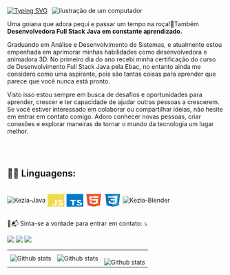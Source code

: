 [![Typing SVG](https://readme-typing-svg.herokuapp.com/?color=bc407b&size=35&center=true&vCenter=true&width=1000&lines=Hello+World,+meu+nome+é+Kezia+Victoria;+Uma+Desenvolvedora+Web+em+constante+aprendizado+!+👋😊:%29)](https://git.io/typing-svg) 
<img src="https://raw.githubusercontent.com/MicaelliMedeiros/micaellimedeiros/master/image/computer-illustration.png" alt="ilustração de um computador" min-width="400px" max-width="400px" width="400px" align="right">
<p align="left"> 
  Uma goiana que adora pequi e passar um tempo na roça!🤠Também <strong>Desenvolvedora Full Stack Java em constante aprendizado.</strong>

Graduando em Análise e Desenvolvimento de Sistemas, e atualmente estou empenhada em aprimorar minhas habilidades como desenvolvedora e animadora 3D. No primeiro dia do ano recebi minha certificação do curso de Desenvolvimento Full Stack Java pela Ebac, no entanto ainda me considero como uma aspirante, pois são tantas coisas para aprender que parece que você nunca está pronto.

Visto isso estou sempre em busca de desafios e oportunidades para aprender, crescer e ter capacidade de ajudar outras pessoas a crescerem. Se você estiver interessado em colaborar ou compartilhar ideias, não hesite em entrar em contato comigo. Adoro conhecer novas pessoas, criar conexões e explorar maneiras de tornar o mundo da tecnologia um lugar melhor.

<br>
<br>
<table>
  <tr>
    <td>
      <img
        align="left"
        src="https://github-readme-stats.vercel.app/api?username=GitKezia&show_icons=true&theme=dracula"
        alt="Github stats"
      />
    </td>
    <td>
      <img
        align="left"
        src="https://github-readme-stats.vercel.app/api/top-langs/?username=danieldribeiro&theme=dracula&hide_border=false&include_all_commits=true&count_private=true&layout=compact"
        alt="Github stats"
      />
    </td>
    <td>
      <br />
      <img
        align="left"
        src="https://github-readme-streak-stats.herokuapp.com/?user=GitKezia&theme=dracula&hide_border=false"
        alt="Github stats"
      />
    </td>
  </tr>
  <h2 align="left">
 👩‍💻 Linguagens:
 </h2>
<div style="display: inline_block"><br>
  <img align="center" alt="Kezia-Java" height="30" width="40" src="https://cdn.jsdelivr.net/gh/devicons/devicon@latest/icons/java/java-original-wordmark.svg">
  <img align="center" alt="Kezia-JS" height="30" width="40" src="https://raw.githubusercontent.com/devicons/devicon/master/icons/javascript/javascript-plain.svg">
  <img align="center" alt="Kezia-TS" height="30" width="40" src="https://raw.githubusercontent.com/devicons/devicon/master/icons/typescript/typescript-plain.svg">
  <img align="center" alt="Kezia-HTML" height="30" width="40" src="https://raw.githubusercontent.com/devicons/devicon/master/icons/html5/html5-original.svg">
  <img align="center" alt="Kezia-CSS" height="30" width="40" src="https://raw.githubusercontent.com/devicons/devicon/master/icons/css3/css3-original.svg">
  <img align="center" alt="Kezia-Blender" height="30" width="40" src="https://cdn.jsdelivr.net/gh/devicons/devicon@latest/icons/blender/blender-original.svg">



</div>
  
  ##
 <p align="left">
  💌📬 Sinta-se a vontade para entrar em contato: ⤵️
</p>
<div> 
  <a href="https://www.instagram.com/keziavictoria62/" target="_blank"><img src="https://img.shields.io/badge/-Instagram-%23E4405F?style=for-the-badge&logo=instagram&logoColor=white" target="_blank"></a>
  <a href = "mailto:keziavictoria21@gmail.com"><img src="https://img.shields.io/badge/-Gmail-%23333?style=for-the-badge&logo=gmail&logoColor=white" target="_blank"></a>
  <a href="https://www.linkedin.com/in/kezia-victoria-3449b31a6/" target="_blank"><img src="https://img.shields.io/badge/-LinkedIn-%230077B5?style=for-the-badge&logo=linkedin&logoColor=white" target="_blank"></a> 
</div>

